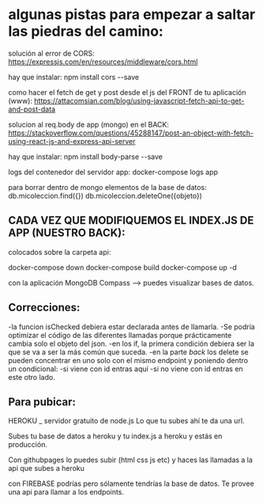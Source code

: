 # algunas pistas para empezar a saltar las piedras del camino:

solución al error de CORS:
https://expressjs.com/en/resources/middleware/cors.html

hay que instalar:
npm install cors --save


como hacer el fetch de get y post desde el js del FRONT de tu aplicación (www):
https://attacomsian.com/blog/using-javascript-fetch-api-to-get-and-post-data

solucion al req.body de app (mongo) en el BACK:
https://stackoverflow.com/questions/45288147/post-an-object-with-fetch-using-react-js-and-express-api-server

hay que instalar: 
npm install body-parse --save

logs del contenedor del servidor app:
docker-compose logs app


para borrar dentro de mongo elementos de la base de datos:
db.micoleccion.find({})
db.micoleccion.deleteOne({objeto})


## CADA VEZ QUE MODIFIQUEMOS EL INDEX.JS DE APP (NUESTRO BACK):

colocados sobre la carpeta api:

docker-compose down
docker-compose build
docker-compose up -d


con la aplicación MongoDB Compass --> puedes visualizar bases de datos.


## Correcciones: 
-la funcion isChecked debiera estar declarada antes de llamarla.
-Se podría optimizar el código de las diferentes llamadas porque prácticamente cambia solo el objeto del json.
-en los if, la primera condición debiera ser la que se va a ser la más común que suceda.
-en la parte _back_ los delete se pueden concentrar en uno solo con el mismo endpoint y poniendo dentro un condicional:
    -si viene con id entras aquí
    -si no viene con id entras en este otro lado.

## Para pubicar:
HEROKU _ servidor gratuito de node.js  Lo que tu subes ahí te da una url. 

Subes tu base de datos a heroku y tu index.js a heroku y estás en producción.

Con githubpages lo puedes subir (html css js etc) y haces las llamadas a la api que subes a heroku

con FIREBASE podrías pero sólamente tendrías la base de datos. Te provee una api para llamar a los endpoints. 

